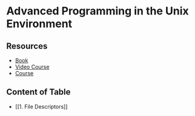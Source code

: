 # Advanced Programming in the Unix Environment

## Resources

- [Book](https://www.amazon.de/Programming-Environment-Addison-Wesley-Professional-Computing/dp/0321637739)
- [Video Course](https://www.youtube.com/playlist?list=PL0qfF8MrJ-jxMfirAdxDs9zIiBg2Wug0z)
- [Course](https://stevens.netmeister.org/631/)


## Content of Table
- [[1. File Descriptors]]